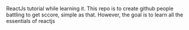 ReactJs tutorial while learning it.
This repo is to create github people battling to get sccore, simple as that. 
However, the goal is to learn all the essentials of reactjs
